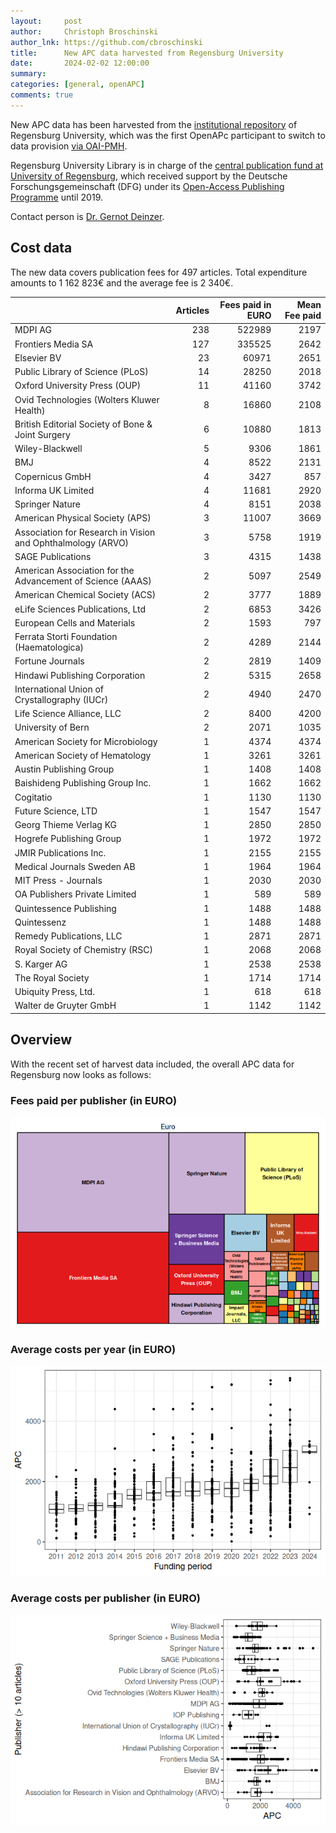 ```yaml
---
layout:     post
author:     Christoph Broschinski
author_lnk: https://github.com/cbroschinski
title:      New APC data harvested from Regensburg University
date:       2024-02-02 12:00:00
summary:    
categories: [general, openAPC]
comments: true
---
```




New APC data has been harvested from the [institutional repository](https://epub.uni-regensburg.de) of Regensburg University, which was the first OpenAPc participant to switch to data provision [via OAI-PMH](https://openapc.github.io/general/openapc/2017/01/25/regensburg/).

Regensburg University Library is in charge of the [central publication fund at University of Regensburg](https://epub.uni-regensburg.de/oa-publizieren.html), which received support by the Deutsche Forschungsgemeinschaft (DFG) under its [Open-Access Publishing Programme](https://www.dfg.de/en/research_funding/programmes/infrastructure/lis/open_access/infrastructure_funding/index.html#4) until 2019.

Contact person is [Dr. Gernot Deinzer](mailto:gernot.deinzer@bibliothek.uni-regensburg.de).

## Cost data



The new data covers publication fees for 497 articles. Total expenditure amounts to 1 162 823€ and the average fee is 2 340€.




|                                                            | Articles| Fees paid in EURO| Mean Fee paid|
|:-----------------------------------------------------------|--------:|-----------------:|-------------:|
|MDPI AG                                                     |      238|            522989|          2197|
|Frontiers Media SA                                          |      127|            335525|          2642|
|Elsevier BV                                                 |       23|             60971|          2651|
|Public Library of Science (PLoS)                            |       14|             28250|          2018|
|Oxford University Press (OUP)                               |       11|             41160|          3742|
|Ovid Technologies (Wolters Kluwer Health)                   |        8|             16860|          2108|
|British Editorial Society of Bone & Joint Surgery           |        6|             10880|          1813|
|Wiley-Blackwell                                             |        5|              9306|          1861|
|BMJ                                                         |        4|              8522|          2131|
|Copernicus GmbH                                             |        4|              3427|           857|
|Informa UK Limited                                          |        4|             11681|          2920|
|Springer Nature                                             |        4|              8151|          2038|
|American Physical Society (APS)                             |        3|             11007|          3669|
|Association for Research in Vision and Ophthalmology (ARVO) |        3|              5758|          1919|
|SAGE Publications                                           |        3|              4315|          1438|
|American Association for the Advancement of Science (AAAS)  |        2|              5097|          2549|
|American Chemical Society (ACS)                             |        2|              3777|          1889|
|eLife Sciences Publications, Ltd                            |        2|              6853|          3426|
|European Cells and Materials                                |        2|              1593|           797|
|Ferrata Storti Foundation (Haematologica)                   |        2|              4289|          2144|
|Fortune Journals                                            |        2|              2819|          1409|
|Hindawi Publishing Corporation                              |        2|              5315|          2658|
|International Union of Crystallography (IUCr)               |        2|              4940|          2470|
|Life Science Alliance, LLC                                  |        2|              8400|          4200|
|University of Bern                                          |        2|              2071|          1035|
|American Society for Microbiology                           |        1|              4374|          4374|
|American Society of Hematology                              |        1|              3261|          3261|
|Austin Publishing Group                                     |        1|              1408|          1408|
|Baishideng Publishing Group Inc.                            |        1|              1662|          1662|
|Cogitatio                                                   |        1|              1130|          1130|
|Future Science, LTD                                         |        1|              1547|          1547|
|Georg Thieme Verlag KG                                      |        1|              2850|          2850|
|Hogrefe Publishing Group                                    |        1|              1972|          1972|
|JMIR Publications Inc.                                      |        1|              2155|          2155|
|Medical Journals Sweden AB                                  |        1|              1964|          1964|
|MIT Press - Journals                                        |        1|              2030|          2030|
|OA Publishers Private Limited                               |        1|               589|           589|
|Quintessence Publishing                                     |        1|              1488|          1488|
|Quintessenz                                                 |        1|              1488|          1488|
|Remedy Publications, LLC                                    |        1|              2871|          2871|
|Royal Society of Chemistry (RSC)                            |        1|              2068|          2068|
|S. Karger AG                                                |        1|              2538|          2538|
|The Royal Society                                           |        1|              1714|          1714|
|Ubiquity Press, Ltd.                                        |        1|               618|           618|
|Walter de Gruyter GmbH                                      |        1|              1142|          1142|



## Overview

With the recent set of harvest data included, the overall APC data for Regensburg now looks as follows:

### Fees paid per publisher (in EURO)

![plot of chunk tree_regensburg_2024_02_02_full](/figure/tree_regensburg_2024_02_02_full-1.png)

###  Average costs per year (in EURO)

![plot of chunk box_regensburg_2024_02_02_year_full](/figure/box_regensburg_2024_02_02_year_full-1.png)

###  Average costs per publisher (in EURO)

![plot of chunk box_regensburg_2024_02_02_publisher_full](/figure/box_regensburg_2024_02_02_publisher_full-1.png)
